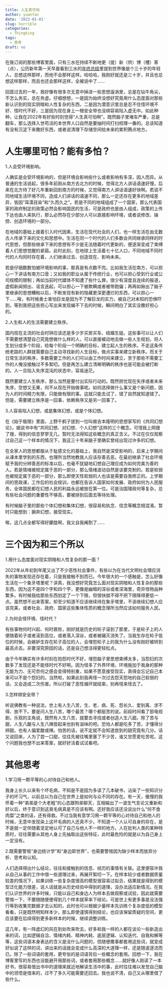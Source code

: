```yaml
---
title: 人生真可怕
author: yuanfan
date: '2023-01-01'
slug: horrible
categories:
  - Thingking
tags:
  - 思考
draft: no
---
```


<!--more-->

在我订阅的那些博客里面，只有三水在持续不断地更（提）新（供）博（槽）客（点），公历新年第一天早晨看到三水的[年终总结](https://yufree.cn/cn/2022/12/31/35/)里提到世界像是个三十岁的年轻人，总想这样那样，而他不会那样这样。哈哈哈，我刚好就还是三十岁，并且也总想这样那样，而且也还会那样这样，全被说中了……

回首过去的一年，我好像有很多次无意中掉进一些思想漩涡里，总是在钻牛角尖，不怎么务实，总在务虚。仔细想想，一是因为始终没想好究竟用什么态度面对那些新认识到的现实阴暗和人性复杂的东西，二是因为潜意识里总是忍不住怪环境不好、怪时代不好，三是因为现在身上一根安全带也没绑容易陷入虚无中。如此种种，让我在2022年有好些时刻觉得“人生真可怕啊”。既然脑子里堵车严重，总是翻车，那么选择入世苟活的本世界人口自然是要抽时间打扫梳理一番的。总该知道有没有沉淀下来撒好东西，或者说清理下存储空间给未来的累积腾点地方。

# 人生哪里可怕？能有多怕？

1.人会受环境影响。

人确实是会受环境影响的，但是环境会影响些什么或者影响有多深，因人而异。从普通的生活说起，很多年前刚从南方去北方的时候，觉得北方人讲话语速好慢，后来在北方待了好几年重新回到南方的时候，又觉得南方人讲话语速好快啊。若说不同地域生活环境不同，造成人们讲话的语速不同，那么一定还存在更多的地域差异，皆因“耳濡目染”和“久而久之”。若是不同的地域组成了一个国家，那么代表国家的政府制定的政策必然会影响国民的生活，可是政府也是由人组成，政策的上传下达也由人来执行，那么必然存在少部分人可以直接影响环境，或者说修改、操控、创造环境的一部分。

在地域的基础上接着引入时代因素，生活在现代社会的人们，也一样生活在由无数古人传承下来的文化和思想中。生活在同一个时代的人们多数会共同继承同样的时代思想，但那些继承下来的思想有不少是无法随着时代更新的，便逐渐变成了束缚着人们思想觉醒的紧箍。此时此刻，在地球上生活着七十亿人口，不同地域不同时代的人均同时存在着，人们继承过去、创造现在、影响未来。

若是仔细数数怕被环境影响的事，那真是有点数不完。比如我生活在南方，可以担心一下讲话有南方口音；又如我的职业从属于传统行业，也可以担心受到行业或公司规模的限制；再如当前时代媒体不知遭了些什么罪，很少有深度且连续的报道，虚假新闻频出、谣言迭起，可以担心一下被欺瞒或者被带跑偏；再再如揪出了脑子里继承的思想糟粕以后，不断发现有新的隐藏更深更遭烂的东西，可以担心一下……唉，有时候勇士害怕巨龙是因为不了解巨龙的实力，被自己对未知的恐惧吓到，等到我把这些担心写出来发现编不下去的时候，瞬间明白了其实没撒好担心的。

2.人生和人的生活需要建立秩序。

国内现在主流的社会时钟应该还是多少岁买房买车、结婚生娃。这些事可以让人们不需要想清楚自己究竟想做什么样的人，可以直接被动地去做一些人生规划，将人生划分成多个阶段，给每个阶段一个明确的目标，建立起人生的秩序。不走这条传统老路的人群就需要自己主动寻找新的人生目标，做点实事来建立新秩序。而关于日常生活的秩序，多数需要工作的人们可以由工作时间来建立，至于那些不需要工作的人俺没接触过不多絮叨。但是再怎么建立清晰明确的秩序也是可能会被打断的。人一旦陷入失序混沌的状态中，容易迷茫。

既然要建立人生秩序，那么当然是要付出实际行动的。既然担忧现在失序或者未来失序，空想又无果，何不从现在开始做事呢。如何选择做什么事又是个新问题，因为人的时间精力有限，只能做有限的事。这就只能去试了，错了自然就知道错了。但是，需要建立秩序是一回事，依赖秩序又是另一回事了。

3.人容易陷入幻想，或是集体幻想，或是个体幻想。

在《始于极限》里面，上野千鹤子提到一位叫做吉本隆明的思想家写的《共同幻想论》，据说书中有“共同幻想、对幻想、个人幻想”这样的三个概念。可惜我上网搜了搜，得到的信息寥寥无几，暂时无法得知这些概念的真正含义。不过在仅仅观察过自己这一个样本的情况下，我这三十年来脑子里确实曾经出现过许多的幻想。

在全家人的思想都服从于耻感文化的基础上，我自然是深受影响的，后来上学期间从课本里学到的东西，也理所当然地教我人应该存善去恶。在最初继承了社会环境赋予我的分辨善恶的标准以后，也毫不犹疑地幻想自己理应成为如何完美为善的人。若是情绪被规定属于恶的一部分，那么情绪波动自然是该要克制的。若是软弱也被规定属于恶的一部分，那么即使天性软弱的人也该是需要自我修正的。上学期间的思政课，工作后的社会规训，也都在告诉人国家如何发展、政府如何为人民服务，全体国民都在幻想人民的利益永远被放在第一位。可是治国理政何等复杂，总有些社会问题的重要性不够高，要被排到后面去等待处理。

有时候脑子里的那些个体幻想和集体幻想，很容易和执念、信念等概念相混淆。暂时只能想到：摒弃幻想，接受现实。

唉，这几点全都写得好朦胧啊，我又自我阉割了……

# 三个因为和三个所以

1.用什么态度面对现实阴暗和人性复杂的那一面？

2022年从年初到年尾又出了不少恶性社会事件，有些以为在当代文明社会理应消失的事物发现还存在着，只是我接触不到而已。今年很大的一个感触是，怎么好像生活在一个象牙塔里呢？讲真，我没想好究竟怎么面对现实阴暗和人性复杂的那些东西，因为这不是四个字和四个字，更像是幽暗的深谷或者深海里，奇异怪物品种繁多。有时候我给那些东西划定了一个下限，但很快就不得不把下限降得更低一点。虽然想不出来答案，却至少知道不应该继续待在象牙塔里，不该继续幻想人应该完美，或者社会、政府、国家这些集体性质的概念理所当然应该如何服务人民。

2.为何会怪环境、怪时代？

有些事物何时兴起、何时衰败，刚好就是历史的轮子滚到了那里，于是轮子上的人便随着轮子或者滚到高位，或者落入深谷，或者被碾灭消失了。当我生存在轮子低位的时候，会嫉妒生存在轮子高位的人，会埋怨轮子上的我为什么没有刚好被转到最高点去。非要深究原因的话，还是自己想活得更轻松点。

由于今年确实有许多时刻在抱怨时代不好，埋怨脑子里思想束缚太多，当怨妇的次数多了发现还是不能怪时代不好啊。因为怪多了外界环境，环境施加于我身的那种无能为力、无可奈何之感会变得特别重，如果不愿意接受现实，真得会忘记自己本来可以不是个怨妇的。当然啦，如果此刻我再怪一次过去怨天怨地的自己软弱的话，又会造成二次伤害。所以打破了恶性循环就结束，别再怪来怪去了。

3.怎样绑安全带？

听说佛教有一种说法，世上有人生八苦，生、老、病、死、怨长久、爱别离、求不得、放不下。要是问人生八苦，哪个最苦？哪个都挺苦的说。前段时间看了部电视剧，乐观的主角说，既然有人生八苦，就要去寻找或者创造人生八甜。除了苦与甜，人生八酸与人生八辣尝起来也别有滋味的吧。恐怕人都是吃多了苦，才懂得分辨甜。也有人偏爱酸或辣。怕苦的话，说不定就不会知道尝到的甜究竟有几分。话又说回来，人为了尝一口甜，往往先被往嘴里塞了不少苦，谁又甘愿爱吃苦呢。这个问题我也想不出来答案，就好好活着试试看吧。

# 其他思考

1.学习用一颗平等的心对待自己和他人。

我身上长久以来有个坏毛病，不知是不是因为多读了几本破书，沾染了一些知识分子的坏习气，以前总以为自己在世界上是如何与众不同的存在。有一天，傲慢的我怀着一种“弟弟是个大老粗”的心态跟狗弟聊天，互相输出了一波生气言论又重新和好以后，终于意识到这臭毛病真是不应该有啊。还好我应该还没说出什么“何不食肉糜”之类的话，还有得救。不过当我有意学习用一颗平等的心对待自己和他人的时候，无意中发现染上这坏毛病的人还真不少。不知道一个人认可自身的存在，是不是就一定伴随着坚定地认可了自己与他人不一样的地方。人在批判人类的某种特质时，往往需要从其他人身上先抽取出这些特征，此时最危险的就是以为自己身上一定没有。

2.既需要警惕“身边统计学”和“身边即世界”，也需要警惕因为缺少样本而放弃分析、思考和认知。

人们选择得出什么结论，往往和接触到的信息、经历的事情有关联。这里便容许我从自己从事的工作中借一些道理过来，再展开絮叨一下。在样本较少或者数据质量较差的情况下，如果训练一些复杂度很高的模型很容易过拟合，结果就是得到的模型泛化能力很差，说人话就是从历史经验中得到的道理，没办法适应新情况。在我们认识世界的许多时候，只能以自己和身边人为样本去做观察或试验，因此就需要警惕一下，不要随随便便得到几个样本就草率下结论。可是世上有更多事是没法强行等到收集完数据才去认知的，此时也可以根据少量样本先训练个复杂度低的模型看看，只是既然明知样本少，那么即使谨慎得到结论，也应该保留质疑的空间，更应该要在后续得到更多新样本的时候，继续调整训练。

这几年，有一阵虚幻的风在到处吹来吹去，好多和我一样的人都在谈论一些新造出来的词，比如逻辑自洽、情绪内耗、精神内耗、底层逻辑、认知迭代、自我和解等等，这些词语本身表达的含义是没什么问题的，但随便撒事都套用这些词，就变成好似说了这样的词，讲出来的话就会变成什么高深的大道理一样，还是随波逐流而已。除了一些词语的套用，更夸张的是词语背后一些概念的套用。回想一下，我在博客里写的东西也没能避开用那些词，或者套用那些概念……就好像人刚读了一本好书，很容易借出书中的道理来就近地解读生活中的事，此时往往难以发觉自己脑中的领悟是借来的，过不了多久可能需要还回去。我也说不清，自己又从哪里借了些什么。

